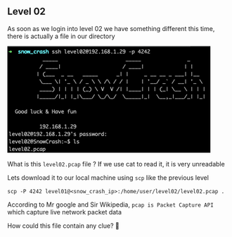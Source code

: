 <h2>Level 02</h2>

As soon as we login into level 02 we have something different this time, there is actually a file in our directory

![alt text](./screenshot/image1.png)

What is this `level02.pcap` file ? If we use cat to read it, it is very unreadable

Lets download it to our local machine using `scp` like the previous level
```console
scp -P 4242 level01@<snow_crash_ip>:/home/user/level02/level02.pcap .
```

According to Mr google and Sir Wikipedia, `pcap is Packet Capture API` which capture live network packet data

How could this file contain any clue? :thinking:
